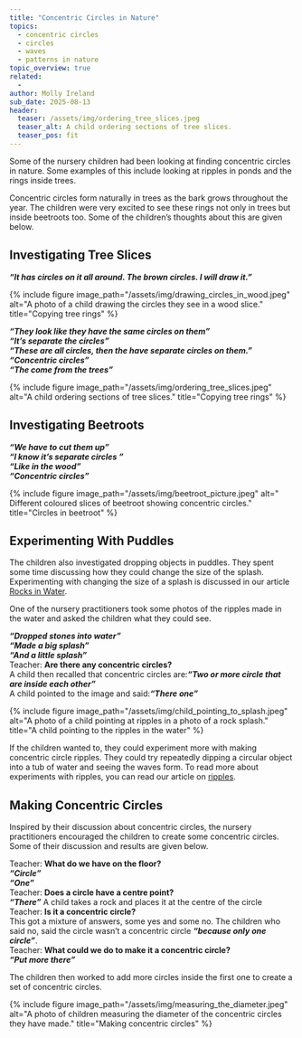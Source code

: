 ```yaml
---
title: "Concentric Circles in Nature"
topics: 
  - concentric circles 
  - circles
  - waves
  - patterns in nature
topic_overview: true
related: 
  - 
author: Molly Ireland
sub_date: 2025-08-13
header:
  teaser: /assets/img/ordering_tree_slices.jpeg
  teaser_alt: A child ordering sections of tree slices.
  teaser_pos: fit
---
```

Some of the nursery children had been looking at finding concentric circles in nature. Some examples of this include looking at ripples in ponds and the rings inside trees. 

Concentric circles form naturally in trees as the bark grows throughout the year. The children were very excited to see these rings not only in trees but inside beetroots too. Some of the children’s thoughts about this are given below. 

## Investigating Tree Slices
***“It has circles on it all around. The brown circles. I will draw it.”***

{% include figure image_path="/assets/img/drawing_circles_in_wood.jpeg" alt="A photo of a child drawing the circles they see in a wood slice." title="Copying tree rings" %}

***“They look like they have the same circles on them”***
<br>***“It’s separate the circles”***
<br>***“These are all circles, then the have separate circles on them.”***
<br>***“Concentric circles”***
<br>***“The come from the trees”***

{% include figure image_path="/assets/img/ordering_tree_slices.jpeg" alt="A child ordering sections of tree slices." title="Copying tree rings" %}

## Investigating Beetroots
***“We have to cut them up”***
<br> ***“I know it’s separate circles ”***
<br> ***“Like in the wood”***
<br> ***“Concentric circles”***

{% include figure image_path="/assets/img/beetroot_picture.jpeg" alt=" Different coloured slices of beetroot showing concentric circles." title="Circles in beetroot" %}

## Experimenting With Puddles
The children also investigated dropping objects in puddles. They spent some time discussing how they could change the size of the splash. Experimenting with changing the size of a splash is discussed in our article [Rocks in Water]({{site.baseulr}}/articles/rocksinwater). 

One of the nursery practitioners took some photos of the ripples made in the water and asked the children what they could see. 

***“Dropped stones into water”***
<br>***“Made a big splash”***
<br>***“And a little splash”***
<br>Teacher: **Are there any concentric circles?**
<br>A child then recalled that concentric circles are:***“Two or more circle that are inside each other”***
<br>A child pointed to the image and said:***“There one”***

{% include figure image_path="/assets/img/child_pointing_to_splash.jpeg" alt="A photo of a child pointing at ripples in a photo of a rock splash." title="A child pointing to the ripples in the water" %}

If the children wanted to, they could experiment more with making concentric circle ripples. They could try repeatedly dipping a circular object into a tub of water and seeing the waves form. To read more about experiments with ripples, you can read our article on [ripples]({{site.baseurl}}/articles/ripples).

## Making Concentric Circles
Inspired by their discussion about concentric circles, the nursery practitioners encouraged the children to create some concentric circles. Some of their discussion and results are given below. 

Teacher: **What do we have on the floor?**
<br>***“Circle”***
<br>***“One”***
<br>Teacher: **Does a circle have a centre point?**
<br>***“There”*** A child takes a rock and places it at the centre of the circle
<br>Teacher: **Is it a concentric circle?** 
<br>This got a mixture of answers, some yes and some no. The children who said no, said the circle wasn’t a concentric circle ***“because only one circle”***. 
<br> Teacher: **What could we do to make it a concentric circle?**
<br>***“Put more there”***

The children then worked to add more circles inside the first one to create a set of concentric circles. 

{% include figure image_path="/assets/img/measuring_the_diameter.jpeg" alt="A photo of children measuring the diameter of the concentric circles they have made." title="Making concentric circles" %}